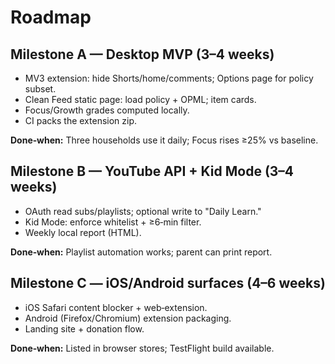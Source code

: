 
# Roadmap

## Milestone A — Desktop MVP (3–4 weeks)
- MV3 extension: hide Shorts/home/comments; Options page for policy subset.  
- Clean Feed static page: load policy + OPML; item cards.  
- Focus/Growth grades computed locally.  
- CI packs the extension zip.

**Done‑when:** Three households use it daily; Focus rises ≥25% vs baseline.

## Milestone B — YouTube API + Kid Mode (3–4 weeks)
- OAuth read subs/playlists; optional write to "Daily Learn."  
- Kid Mode: enforce whitelist + ≥6‑min filter.  
- Weekly local report (HTML).

**Done‑when:** Playlist automation works; parent can print report.

## Milestone C — iOS/Android surfaces (4–6 weeks)
- iOS Safari content blocker + web‑extension.  
- Android (Firefox/Chromium) extension packaging.  
- Landing site + donation flow.

**Done‑when:** Listed in browser stores; TestFlight build available.
